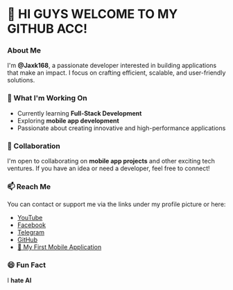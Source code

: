 # 👋 HI GUYS WELCOME TO MY GITHUB ACC!  

### About Me  
I'm **@Jaxk168**, a passionate developer interested in building applications that make an impact. I focus on crafting efficient, scalable, and user-friendly solutions.  

### 🚀 What I'm Working On  
- Currently learning **Full-Stack Development**  
- Exploring **mobile app development** 
- Passionate about creating innovative and high-performance applications  

### 🤝 Collaboration  
I'm open to collaborating on **mobile app projects** and other exciting tech ventures. If you have an idea or need a developer, feel free to connect!  

### 📫 Reach Me  
You can contact or support me via the links under my profile picture or here:  
- [YouTube](https://youtube.com/@jackmp3fx?si=19gciCczBXxYfRwn)  
- [Facebook](https://www.facebook.com/share/165PRpanWb/)  
- [Telegram](https://t.me/Honkai_arikathana)  
- [GitHub](https://github.com/jaxk168) 
- [📱 My First Mobile Application](https://drive.google.com/file/d/1iZ2auLwjii-Xx6qsM7pjB4lRCV5AUq62/view?usp=drivesdk)

### 😄 Fun Fact  
I **hate AI**
